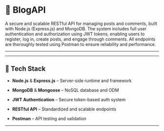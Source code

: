# 📝 BlogAPI

A secure and scalable RESTful API for managing posts and comments, built with Node.js (Express.js) and MongoDB. The system includes full user authentication and authorization using JWT tokens, enabling users to register, log in, create posts, and engage through comments. All endpoints are thoroughly tested using Postman to ensure reliability and performance.

---
---
## 🔧 Tech Stack

- **Node.js** & **Express.js** – Server-side runtime and framework

- **MongoDB** & **Mongoose** – NoSQL database and ODM

- **JWT Authentication** – Secure token-based auth system

- **RESTful API** – Standardized and scalable endpoints

- **Postman** – API testing and validation

---
